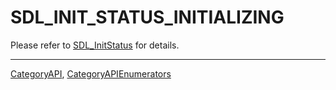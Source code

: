 # SDL_INIT_STATUS_INITIALIZING

Please refer to [SDL_InitStatus](SDL_InitStatus) for details.

----
[CategoryAPI](CategoryAPI), [CategoryAPIEnumerators](CategoryAPIEnumerators)


